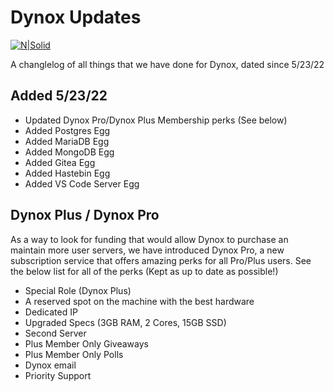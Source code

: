 #   Dynox Updates

[![N|Solid](https://cloudexis.us/pwdbylgl.png)](https://nodesource.com/products/nsolid)

A changlelog of all things that we have done for Dynox, dated since 5/23/22

## Added 5/23/22

- Updated Dynox Pro/Dynox Plus Membership perks (See below)
- Added Postgres Egg
- Added MariaDB Egg
- Added MongoDB Egg
- Added Gitea Egg
- Added Hastebin Egg
- Added VS Code Server Egg


## Dynox Plus / Dynox Pro
As a way to look for funding that would allow Dynox to purchase an maintain more user servers, we have introduced Dynox Pro, a new subscription service that offers amazing perks for all Pro/Plus users. See the below list for all of the perks (Kept as up to date as possible!)

- Special Role (Dynox Plus)
- A reserved spot on the machine with the best hardware
- Dedicated IP 
- Upgraded Specs (3GB RAM, 2 Cores, 15GB SSD)
- Second Server
- Plus Member Only Giveaways
- Plus Member Only Polls
- Dynox email
- Priority Support
